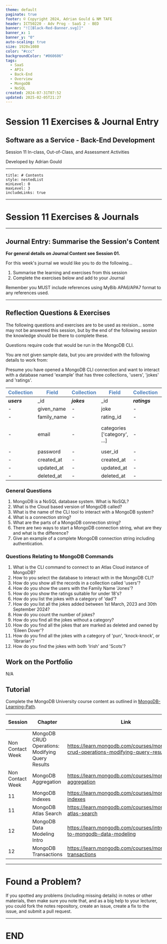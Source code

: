 ```yaml
---
theme: default
paginate: true
footer: © Copyright 2024, Adrian Gould & NM TAFE
header: ICT50220 - Adv Prog - SaaS 2 - BED
banner: "![[Black-Red-Banner.svg]]"
banner_x: 1
banner_y: "0"
auto-scaling: true
size: 1920x1080
color: "#ccc"
backgroundColor: "#060606"
tags:
  - SaaS
  - APIs
  - Back-End
  - Overview
  - MongoDB
  - NoSQL
created: 2024-07-31T07:52
updated: 2025-02-05T21:27
---
```


# Session 11 Exercises & Journal Entry

## Software as a Service - Back-End Development

Session 11 In-class, Out-of-Class, and Assessment Activities 

Developed by Adrian Gould

---

```table-of-contents
title: # Contents
style: nestedList
minLevel: 0
maxLevel: 3
includeLinks: true
```

---

# Session 11 Exercises & Journals 

---
## Journal Entry: Summarise the Session's Content

**For general details on Journal Content see Session 01.**

For this week's journal we would like you to do the following...

1. Summarise the learning and exercises from this session
2. Complete the exercises below and add to your Journal

Remember you MUST include references using MyBib APA6/APA7 format to any references used.

---
## Reflection Questions & Exercises

The following questions and exercises are to be used as revision... some may not be answered this session, but by the end of the following session the knowledge should be there to complete these.

Questions require code that would be run in the MongoDB CLI.

You are not given sample data, but you are provided with the following details to work from:

Presume you have opened a MongoDB CLI connection and want to interact with a database named 'example' that has three collections, 'users', 'jokes' and 'ratings'.

| **<span style="color:#4f81bd">Collection</span>** | **<span style="color:#4f81bd">Field</span>** | **<span style="color:#4f81bd">Collection</span>** | **<span style="color:#4f81bd">Field</span>** | **<span style="color:#4f81bd">Collection</span>** | **<span style="color:#4f81bd">Field</span>** |
| ------------------------------------------------- | -------------------------------------------- | ------------------------------------------------- | -------------------------------------------- | ------------------------------------------------- | -------------------------------------------- |
| _**users**_                                       | _id                                          | _**jokes**_                                       | _id                                          | _**ratings**_                                     | _id                                          |
| -                                                 | given_name                                   | -                                                 | joke                                         | -                                                 | name                                         |
| -                                                 | family_name                                  | -                                                 | rating_id                                    | -                                                 | short_code                                   |
| -                                                 | email                                        | -                                                 | categories ['category', ...]                 | -                                                 | age_range {min_age: 00, max_age:00}          |
| -                                                 | password                                     | -                                                 | user_id                                      | -                                                 | description                                  |
| -                                                 | created_at                                   | -                                                 | created_at                                   | -                                                 | icon                                         |
| -                                                 | updated_at                                   | -                                                 | updated_at                                   | -                                                 | created_at                                   |
| -                                                 | deleted_at                                   | -                                                 | deleted_at                                   | -                                                 | updated_at                                   |

### General Questions

1. MongoDB is a NoSQL database system. What is NoSQL?
2. What is the Cloud based version of MongoDB called?
3. What is the name of the CLI tool to interact with a MongoDB system?
4. What is a connection string?
5. What are the parts of a MongoDB connection string?
6. There are two ways to start a MongoDB connection string, what are they and what is the difference?
7. Give an example of a complete MongoDB connection string including authentication.

### Questions Relating to MongoDB Commands

1. What is the CLI command to connect to an Atlas Cloud instance of MongoDB?
2. How to you select the database to interact with in the MongoDB CLI?
3. How do you show all the records in a collection called 'users'?
4. How do you show the users with the Family Name 'Jones'?
5. How do you show the ratings suitable for under 18's?
6. How do you list the jokes with a category of 'dad'?
7. How do you list all the jokes added between 1st March, 2023 and 30th September 2024?
8. How do you count the number of jokes?
9. How do you find all the jokes without a category?
10. How do you find all the jokes that are marked as deleted and owned by 'Eileen Dover'?
11. How do you find all the jokes with a category of 'pun', 'knock-knock', or 'librarian'?
12. How do you find the jokes with both 'Irish' and 'Scots'?

## Work on the Portfolio

N/A

## Tutorial

Complete the MongoDB University course content as outlined in [MongoDB-Learning-Path](../Session-09/S09-MongoDB-Learning-Path).


| Session          | Chapter                                               | Link                                                                                   | Duration (Mins) |
| ---------------- | ----------------------------------------------------- | -------------------------------------------------------------------------------------- | --------------- |
| Non Contact Week | MongoDB CRUD Operations: Modifying Query Results      | https://learn.mongodb.com/courses/mongodb-crud-operations-modifying-query-results      | 85              |
| Non Contact Week | MongoDB Aggregation                                   | https://learn.mongodb.com/courses/mongodb-aggregation                                  | 105             |
| 11               | MongoDB Indexes                                       | https://learn.mongodb.com/courses/mongodb-indexes                                      | 105             |
| 11               | MongoDB Atlas Search                                  | https://learn.mongodb.com/courses/mongodb-atlas-search                                 | 90              |
| 12               | MongoDB Data Modeling Intro                           | https://learn.mongodb.com/courses/introduction-to-mongodb-data-modeling                | 45              |
| 12               | MongoDB Transactions                                  | https://learn.mongodb.com/courses/mongodb-transactions                                 | 60              |





---
# Found a Problem?
 
If you spotted any problems (including missing details) in notes or other materials, then make sure you note that, and as a big help to your lecturer, you could fork the notes repository, create an issue, create a fix to the issue, and submit a pull request.



---

# END
